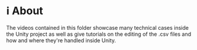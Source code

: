 # ℹ️ About

The videos contained in this folder showcase many technical cases inside the Unity project as well as give tutorials on the editing of the .csv files and how and where they're handled inside Unity.
